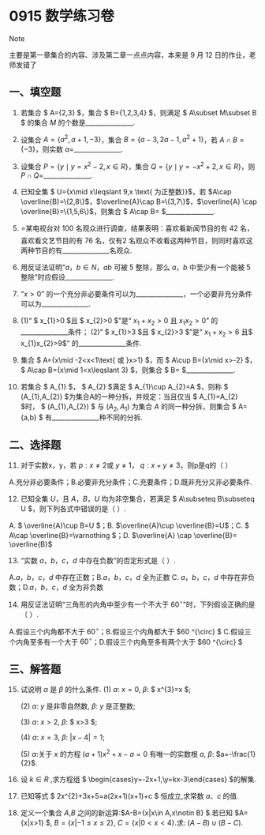 # 0915 数学练习卷

> [!NOTE]
>
> 主要是第一章集合的内容、涉及第二章一点点内容，本来是 9 月 12 日的作业，老师发错了

## 一、填空题

1. 若集合 $ A=\{2,3\} $，集合 $ B=\{1,2,3,4\} $，则满足 $ A\subset M\subset B $ 的集合 $M$ 的个数是\_\_\_\_\_\_\_\_\_\_\_\_\_\_\_.

2. 设集合 $A=\{a^{2},a+1,-3\}$，集合 $B=\{a-3,2a-1,a^{2}+1\}$，若 $A\cap B=\{-3\}$，则实数 $a=$\_\_\_\_\_\_\_\_\_\_\_\_\_\_\_.

3. 设集合 $P=\{y\mid y=x^{2}-2,x\in R\}$，集合 $Q=\{y\mid y=-x^{2}+2,x\in R\}$，则 $P\cap Q=$\_\_\_\_\_\_\_\_\_\_\_\_\_\_\_.

4. 已知全集 $ U=\{x\mid x\leqslant 9,x \text{ 为正整数}\}$，若 $A\cap \overline{B}=\{2,8\}$，$\overline{A}\cap B=\{3,7\}$，$\overline{A} \cap \overline{B}=\{1,5,6\}$，则集合 $ A\cap B= $\_\_\_\_\_\_\_\_\_\_\_\_\_\_\_.

5. ⭐某电视台对 100 名观众进行调查，结果表明：喜欢看新闻节目的有 42 名，喜欢看文艺节目的有 76 名，仅有2 名观众不收看这两种节目，则同时喜欢这两种节目的有\_\_\_\_\_\_\_\_\_\_\_\_\_\_\_名观众.

6. 用反证法证明“$a，b \in N$，$ab$ 可被 5 整除，那么 $a$，$b$ 中至少有一个能被 $5$ 整除”时应假设\_\_\_\_\_\_\_\_\_\_\_\_\_\_\_.

7. “$x>0$” 的一个充分非必要条件可以为\_\_\_\_\_\_\_\_\_\_\_\_\_\_\_，一个必要非充分条件可以为\_\_\_\_\_\_\_\_\_\_\_\_\_\_\_.

8. (1)“ $ x_{1}>0 $且 $ x_{2}>0 $”是“ $x_{1}+x_{2}>0$ 且 $x_{1}x_{2}>0$” 的\_\_\_\_\_\_\_\_\_\_\_\_\_\_\_条件；
(2)“ $ x_{1}>3 $且 $ x_{2}>3 $”是“ $x_{1}+x_{2}>6$ 且$ x_{1}x_{2}>9$” 的\_\_\_\_\_\_\_\_\_\_\_\_\_\_\_条件.

9. 集合 $ A=\{x\mid -2<x<1\text{ 或 }x>1\} $，而 $ A\cup B=\{x\mid x>-2\} $， $ A\cap B=\{x\mid 1<x\leqslant 3\} $，则集合 $ B= $\_\_\_\_\_\_\_\_\_\_\_\_\_\_\_.

10. 若集合 $ A_{1} $， $ A_{2} $满足 $ A_{1}\cup A_{2}=A $，则称 $ (A_{1},A_{2}) $为集合A的一种分拆，并规定：当且仅当 $ A_{1}=A_{2} $时， $ (A_{1},A_{2}) $ 与  $(A_{2},A_{1})$ 为集合 $A$ 的同一种分拆，则集合 $ A=\{a,b\} $ 有\_\_\_\_\_\_\_\_\_\_\_\_\_\_\_种不同的分拆.

## 二、选择题

11. 对于实数x，y，若 $p:x\neq2$或 $y\neq1$， $q:x+y\neq3$，则p是q的（   ）

  A.充分非必要条件；B.必要非充分条件；C.充要条件；D.既非充分又非必要条件.

12. 已知全集 $U$，且 $A$，$B$，$U$ 均为非空集合，若满足 $ A\subseteq B\subseteq U $，则下列各式中错误的是（   ）.

  A. $ \overline{A}\cup B=U $；B. $\overline{A}\cup \overline{B}=U$；C. $ A\cap \overline{B}=\varnothing $；D. $\overline{A} \cap \overline{B}= \overline{B}$

13. “实数 $a，b，c，d$ 中存在负数”的否定形式是（   ）.

  A.$a，b，c，d$ 中存在正数；B.$a，b，c，d$ 全为正数
  C. $a，b，c，d$ 中存在非负数；D.$a，b，c，d$ 全为非负数

14. 用反证法证明“三角形的内角中至少有一个不大于 $60^{\circ}$”时，下列假设正确的是（   ）.

  A.假设三个内角都不大于 $60^{\circ}$；B.假设三个内角都大于 $60 ^{\circ} $
  C.假设三个内角至多有一个大于 $60^{\circ}$；D.假设三个内角至多有两个大于 $60 ^{\circ} $

## 三、解答题

15. 试说明 $α$ 是 $β$ 的什么条件.
    (1) $α$: $x=0$, $β$: $ x^{3}=x $;
    
    (2) $α$: $y$ 是非零自然数, $β$: $y$ 是正整数;
    
    (3) $α$: $x>2$, $β$: $ x>3 $;
    
    (4) $α$: $x=3$, $β$: $|x-4|=1$;
    
    (5) $α$:关于 $x$ 的方程 $(a+1)x^{2}+x-a=0$ 有唯一的实数根 $a$, $β$: $a=-\frac{1}{2}$.

16. 设 $k \in R$ ,求方程组 $ \begin{cases}y=-2x+1,\\y=kx-3\end{cases} $的解集.

17. 已知等式 $ 2x^{2}+3x+5=a(2x+1)(x+1)+c $ 恒成立,求常数 $a$、$c$ 的值.

18. 定义一个集合 $A$,$B$ 之间的新运算:$A-B=\{x|x\in A,x\notin B\} $.若已知 $A= \{x|x>1\} $, $B= \{x|-1\le x\le 2\}$, $C= \{x|0<x<4\}$.求: $(A-B) \cup (B-C)$.

